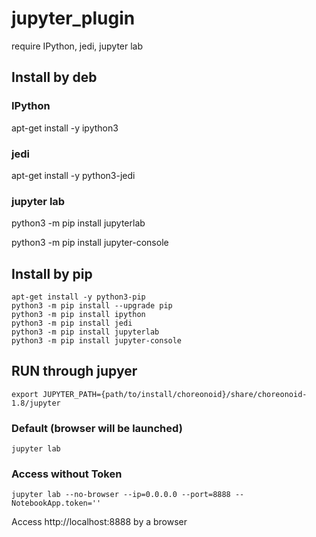 # jupyter_plugin

require IPython, jedi, jupyter lab


## Install by deb

### IPython

apt-get install -y ipython3

### jedi

apt-get install -y python3-jedi

### jupyter lab

python3 -m pip install jupyterlab

python3 -m pip install jupyter-console


## Install by pip

```
apt-get install -y python3-pip
python3 -m pip install --upgrade pip
python3 -m pip install ipython
python3 -m pip install jedi
python3 -m pip install jupyterlab
python3 -m pip install jupyter-console
```


## RUN through jupyer

```
export JUPYTER_PATH={path/to/install/choreonoid}/share/choreonoid-1.8/jupyter
```

### Default (browser will be launched)

```
jupyter lab
```

### Access without Token

```
jupyter lab --no-browser --ip=0.0.0.0 --port=8888 --NotebookApp.token=''
```

Access http://localhost:8888 by a browser

